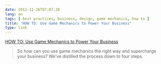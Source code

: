 ```yaml
---
date: 2012-11-26T07:07:28
lang: en
tags: [ best practices, business, design, game mechanics, how to ]
title: "HOW TO: Use Game Mechanics to Power Your Business"
type: link
---
```


[HOW TO: Use Game Mechanics to Power Your
Business](http://mashable.com/2010/07/13/game-mechanics-business/)

> So how can you use game mechanics the right way and supercharge your
> business? We've distilled the process down to four steps.

